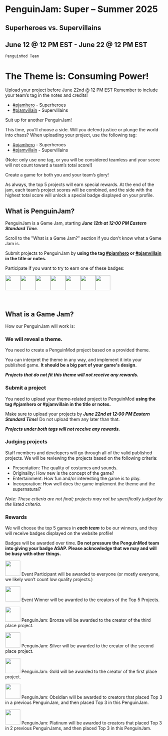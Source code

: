 # PenguinJam: Super – Summer 2025
## Superheroes vs. Supervillains
## June 12 @ 12 PM EST - June 22 @ 12 PM EST

```host
PenguinMod Team
```

# The Theme is: Consuming Power!
Upload your project before June 22nd @ 12 PM EST
Remember to include your team’s tag in the notes and credits!
- [#pjamhero](/search?q=%23pjamhero) - Superheroes
- [#pjamvillain](/search?q=%23pjamvillain) - Supervillains

Suit up for another PenguinJam!

This time, you’ll choose a side. Will you defend justice or plunge the world into chaos?
When uploading your project, use the following tag:
- [#pjamhero](/search?q=%23pjamhero) - Superheroes
- [#pjamvillain](/search?q=%23pjamvillain) - Supervillains

(Note: only use one tag, or you will be considered teamless and your score will not count toward a team’s total score!)

Create a game for both you and your team’s glory!

As always, the top 5 projects will earn special rewards. At the end of the jam, each team’s project scores will be combined, and the side with the highest total score will unlock a special badge displayed on your profile.

## What is PenguinJam?
PenguinJam is a Game Jam, starting ***June 12th at 12:00 PM Eastern Standard Time***.

Scroll to the "What is a Game Jam?" section if you don't know what a Game Jam is.

Submit projects to PenguinJam by **using the tag [#pjamhero](/search?q=%23pjamhero) or [#pjamvillain](/search?q=%23pjamvillain) in the title or notes.**

Participate if you want to try to earn one of these badges:
<div style="display:flex;flex-direction:row">
    <img src="https://penguinmod.com/badges/participant.png" width="48"></img>
    <img src="https://penguinmod.com/badges/eventwinner.png" width="48"></img>
    <img src="https://penguinmod.com/badges/penguinjambronze.png" width="48"></img>
    <img src="https://penguinmod.com/badges/penguinjamsilver.png" width="48"></img>
    <img src="https://penguinmod.com/badges/penguinjamgold.png" width="48"></img>
    <img src="https://penguinmod.com/badges/penguinjamobsidian.png" width="48"></img>
    <img src="https://penguinmod.com/badges/penguinjamplatinum.png" width="48"></img>
</div>
<br></br>

## What is a Game Jam?
How our PenguinJam will work is:

### We will reveal a theme.
You need to create a PenguinMod project based on a provided theme. 

You can interpret the theme in any way, and implement it into your published game. **It should be a big part of your game's design.**

***Projects that do not fit this theme will not receive any rewards.***

### Submit a project
You need to upload your theme-related project to PenguinMod **using the tag #pjamhero or #pjamvillain in the title or notes.**

Make sure to upload your projects by ***June 22nd at 12:00 PM Eastern Standard Time***! Do not upload them any later than that.

***Projects under both tags will not receive any rewards.***

### Judging projects
Staff members and developers will go through all of the valid published projects. We will be reviewing the projects based on the following criteria:
- Presentation: The quality of costumes and sounds.
- Originality: How new is the concept of the game?
- Entertainment: How fun and/or interesting the game is to play.
- Incorporation: How well does the game implement the theme and the supernatural? 

*Note: These criteria are not final; projects may not be specifically judged by the listed criteria.*

### Rewards

We will choose the top 5 games in ***each team*** to be our winners, and they will receive badges displayed on the website profile!

Badges will be awarded over time. **Do not pressure the PenguinMod team into giving your badge ASAP. Please acknowledge that we may and will be busy with other things.**

<img src="https://penguinmod.com/badges/participant.png" width="48"></img>
Event Participant will be awarded to everyone (or mostly everyone, we likely won’t count low quality projects.)

<img src="https://penguinmod.com/badges/eventwinner.png" width="48"></img>
Event Winner will be awarded to the creators of the Top 5 Projects.

<img src="https://penguinmod.com/badges/penguinjambronze.png" width="48"></img>
PenguinJam: Bronze will be awarded to the creator of the third place project.

<img src="https://penguinmod.com/badges/penguinjamsilver.png" width="48"></img>
PenguinJam: Silver will be awarded to the creator of the second place project.

<img src="https://penguinmod.com/badges/penguinjamgold.png" width="48"></img>
PenguinJam: Gold will be awarded to the creator of the first place project.

<img src="https://penguinmod.com/badges/penguinjamobsidian.png" width="48"></img>
PenguinJam: Obsidian will be awarded to creators that placed Top 3 in a previous PenguinJam, and then placed Top 3 in this PenguinJam.

<img src="https://penguinmod.com/badges/penguinjamplatinum.png" width="48"></img>
PenguinJam: Platinum will be awarded to creators that placed Top 3 in 2 previous PenguinJams, and then placed Top 3 in this PenguinJam.

